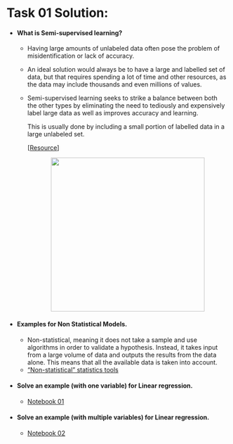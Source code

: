 
# Task 01 Solution:
- #### What is Semi-supervised learning?

  - Having large amounts of unlabeled data often pose the problem of misidentification or lack of accuracy.

  - An ideal solution would always be to have a large and labelled set of data, but that requires spending a lot of time and other resources, as the data may include thousands and even millions of values.

  - Semi-supervised learning seeks to strike a balance between both the other types by eliminating the need to tediously and expensively label large data as well as improves accuracy and learning.

    This is usually done by including a small portion of labelled data in a large unlabeled set.

    [[Resource](https://www.digitalvidya.com/blog/semi-supervised-learning/)]

    <p align="center"><img src='https://i.imgur.com/fqBJrcS.jpeg' width="350"/>

- #### Examples for Non Statistical Models.

  - Non-statistical, meaning it does not take a sample and use algorithms in order to validate a hypothesis. Instead, it takes input from a large volume of data and outputs the results from the data alone. This means that all the available data is taken into account.
  - [“Non-statistical” statistics tools](https://statmodeling.stat.columbia.edu/2013/06/30/18729/)

- #### Solve an example (with one variable) for Linear regression.

  - [Notebook 01](https://github.com/AhmedUZaki/INSTANT-AI/blob/main/Track%204_Machine%20Learning/Session%2003/Notebooks/02%20Tasks/01%208-%20Regression_task1/2-%20test.ipynb)

- #### Solve an example (with multiple variables) for Linear regression.

  - [Notebook 02](https://github.com/AhmedUZaki/INSTANT-AI/blob/main/Track%204_Machine%20Learning/Session%2003/Notebooks/02%20Tasks/02%20task/Linear_Regression_ripynb.ipynb)

